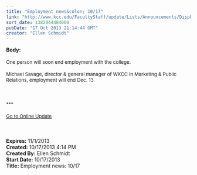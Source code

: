 ```yaml
---
title: "Employment news&colon; 10/17"
link: "http://www.kcc.edu/FacultyStaff/update/Lists/Announcements/DispForm.aspx?ID=1287"
sort_date: 1382044484000
pubDate: "17 Oct 2013 21:14:44 GMT"
creator: "Ellen Schmidt"
---
```


<div><b>Body:</b> <div class="ExternalClass0C2AC24FA14240E7838AEE4373BF7FBA"><div>
<div><br /><font size="2">One person will soon end employment with the college.<br /></font></div>
<div><font size="2"></font> </div>
<div><font size="2">Michael Savage, director &amp; general manager of WKCC in Marketing &amp; Public Relations, employment will end Dec. 13.</font></div>
<div><font size="2"></font> </div>
<div><font size="2"><br /></font> </div>
<div><font size="2"></font></div>
<div><font size="2"></font></div>
<div>
<div><font size="2">***</font></div>
<div><font size="2"></font> </div>
<div><font size="2"></font></div>
<div><font size="2"></font></div>
<div><a href="/FacultyStaff/update/Pages/dailyupdate.aspx"><font size="2">Go to Online Update</font></a></div>
<div><font size="2"></font></div>
<div><font size="2"></font> </div>
<div><font size="2"></font> </div>
<div><font size="2"></font> </div></div></div></div></div>
<div><b>Expires:</b> 11/1/2013</div>
<div><b>Created:</b> 10/17/2013 4:14 PM</div>
<div><b>Created By:</b> Ellen Schmidt</div>
<div><b>Start Date:</b> 10/17/2013</div>
<div><b>Title:</b> Employment news: 10/17</div>

